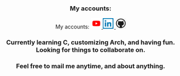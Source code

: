 <div id="badges" align="center">
  <h3>My accounts: </h3>
  My accounts: <a href="https://www.youtube.com/channel/UCh1grW57wBTkP6vlFwSULiQ">
    <img src="youtube.png" height="28" alt="Youtube logo"/>
  </a>
  
  <a href="https://www.linkedin.com/in/piotr-marendowski-350728262/">
    <img src="linkedin.png" height="28" alt="Linkedin logo"/>
  </a>
  
  <a href="https://github.com/piotr-marendowski">
    <img src="github.png" height="28" alt="Github logo"/>
  </a>
</div>

<div id="header" align="center">
  <h3>Currently learning C, customizing Arch, and having fun. Looking for things to collaborate on.</h3>
  <h3>Feel free to mail me anytime, and about anything.</h3>
</div>
